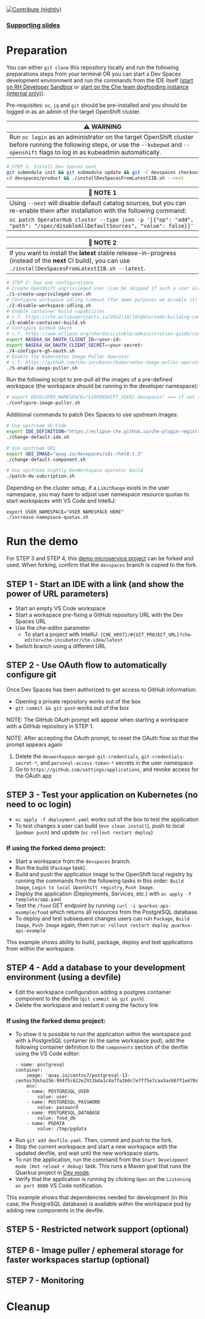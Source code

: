 [![Contribute (nightly)](https://img.shields.io/static/v1?label=nightly%20Che&message=for%20maintainers&logo=eclipseche&color=FDB940&labelColor=525C86)](https://che-dogfooding.apps.che-dev.x6e0.p1.openshiftapps.com/#https://github.com/che-incubator/devspaces-demo)

### [Supporting slides](https://docs.google.com/presentation/d/1PUwPsY8TosHMsQT0iMe6zLD4wrd66U_oot2_oSIM9F0/edit?usp=sharing)

# Preparation

You can either `git clone` this repository locally and run the following preparations steps from your terminal OR you can start a Dev Spaces development environment and run the commands from the IDE itself ([start on RH Developer Sandbox](https://workspaces.openshift.com/#https://github.com/che-incubator/devspaces-demo) or [start on the Che team dogfooding instance (internal only)](https://che-dogfooding.apps.che-dev.x6e0.p1.openshiftapps.com/#https://github.com/che-incubator/devspaces-demo)).

Pre-requisites: `oc`, `jq` and `git` should be pre-installed and you should be logged in as an admin of the target OpenShift cluster.

| :warning: WARNING                                                                                     |
|-------------------------------------------------------------------------------------------------------|
| Run `oc login` as an administrator on the target OpenShift cluster before running the following steps, or use the `--kubepwd` and `--openshift` flags to log in as kubeadmin automatically.|

```bash
# STEP 1: Install Dev Spaces next
git submodule init && git submodule update && git -C devspaces checkout devspaces-3-rhel-8 &&
cd devspaces/product && ./installDevSpacesFromLatestIIB.sh --next
```

| :steam_locomotive: NOTE 1     |
|-------------------------------------------------------------------------------------------------------|
| Using `--next` will disable default catalog sources, but you can re-enable them after installation with the following command:
`oc patch OperatorHub cluster --type json -p '[{"op": "add", "path": "/spec/disableAllDefaultSources", "value": false}]'`|

| :ship: NOTE 2                                                                                        |
|-------------------------------------------------------------------------------------------------------|
| If you want to install the **latest** stable release-in-progress (instead of the **next** CI build), you can use `./installDevSpacesFromLatestIIB.sh --latest`.|

```bash
# STEP 2: Day one configurations
# Create OpenShift unprivileged user (can be skipped if such a user already exist) 
./1-create-unprivileged-user.sh
# Configure workspace idling timeout (for demo purposes we disable it)
./2-disable-workspace-idling.sh
# Enable container build capabilites 
# c.f. https://che.eclipseprojects.io/2022/10/10/@mloriedo-building-container-images.html
./3-enable-container-build.sh
# Configure GitHub OAuth
# c.f. https://www.eclipse.org/che/docs/stable/administration-guide/configuring-oauth-2-for-github/#setting-up-the-github-oauth-app_che
export BASE64_GH_OAUTH_CLIENT_ID=<your-id>
export BASE64_GH_OAUTH_CLIENT_SECRET=<your-secret>
./4-configure-gh-oauth.sh
# Enable the Kubernetes Image Puller Operator
# c.f. https://github.com/che-incubator/kubernetes-image-puller-operator
./5-enable-image-puller.sh
```

Run the following script to pre-pull all the images of a pre-defined workspace (the workspace should be running in the developer namespace):

```bash
# export DEVELOPER_NAMESPACE="${OPENSHIFT_USER}-devspaces" <== if not set 'johndoe-devspaces' is used
./configure-image-puller.sh
```


Additional commands to patch Dev Spaces to use upstream images:

```bash
# Use upstream VS Code
export IDE_DEFINITION="https://eclipse-che.github.io/che-plugin-registry/main/v3/plugins/che-incubator/che-code/insiders/devfile.yaml"
./change-default-ide.sh

# Use upstream UDI
export UDI_IMAGE="quay.io/devspaces/udi-rhel8:3.3"
./change-default-component.sh

# Use upstream nightly DevWorkspace operator build
./patch-dw-subcription.sh
```

Depending on the cluster setup, if a `LimitRange` exists in the user namespace, you may have to adjust user namespace resource quotas to start workspaces with VS Code and IntelliJ:

```
export USER_NAMESPACE="USER NAMESPACE HERE"
./increase-namepsace-quotas.sh
```

# Run the demo

For STEP 3 and STEP 4, this [demo microservice project](https://github.com/dkwon17/quarkus-api-example/tree/devspaces) can be forked and used. When forking, confirm that the `devspaces` branch is copied to the fork.

## STEP 1 - Start an IDE with a link (and show the power of URL parameters)

- Start an empty VS Code workspace
- Start a workspace pre-fixing a GitHub repository URL with the Dev Spaces URL
- Use the che-editor parameter
  - To start a project with IntelliJ: `{CHE_HOST}/#{GIT_PROJECT_URL}?che-editor=che-incubator/che-idea/latest`
- Switch branch using a different URL

## STEP 2 - Use OAuth flow to automatically configure git

Once Dev Spaces has been authorized to get access to GitHub information:

- Opening a private repository works out of the box
- `git commit && git push` works out of the box

NOTE: The GitHub OAuth prompt will appear when starting a workspace with a GitHub repository in STEP 1.

NOTE: After accepting the OAuth prompt, to reset the OAuth flow so that the prompt appears again:

1. Delete the `devworkspace-merged-git-credentials`, `git-credentials-secret-*`, and `personal-access-token-*` secrets in the user namespace
2. Go to `https://github.com/settings/applications`, and revoke access for the OAuth app

## STEP 3 - Test your application on Kubernetes (no need to oc login)

- `oc apply -f deployment.yaml` works out of the box to test the application
- To test changes a user can build (`mvn clean install`), push to local (`podman push`) and update (`oc rollout restart deploy`)  

### If using the forked demo project:
- Start a workspace from the `devspaces` branch.
- Run the build (`Package` task).
- Build and push the application image to the OpenShift local registry by running the commands from the following tasks in this order: `Build Image`, `Login to local OpenShift registry`, `Push Image`.
- Deploy the application (Deployments, Services, etc.) with `oc apply -f template/app.yaml`
- Test the `/food` GET endpoint by running `curl -i quarkus-api-example/food` which returns all resources from the PostgreSQL database.
- To deploy and test subsequent changes users can run `Package`, `Build Image`, `Push Image` again, then run `oc rollout restart deploy quarkus-api-example`

This example shows ability to build, package, deploy and test applications from within the workspace.

## STEP 4 - Add a database to your development environment (using a devfile)
- Edit the workspace configuration adding a postgres container component to the devfile (`git commit && git push`)
- Delete the workspace and restart it using the factory link

### If using the forked demo project:
- To show it is possible to run the application within the workspace pod with a PostgreSQL container (in the same workspace pod), add the following container definition to the `components` section of the devfile using the VS Code editor:
    ```
    - name: postgresql
    container:
        image: 'quay.io/centos7/postgresql-13-centos7@sha256:994f5c622e2913bda1c4a7fa3b0c7e7f75e7caa3ac66ff1ed70ccfe65c40dd75'
        env:
        - name: POSTGRESQL_USER
            value: user
        - name: POSTGRESQL_PASSWORD
            value: password
        - name: POSTGRESQL_DATABASE
            value: food_db
        - name: PGDATA
            value: /tmp/pgdata
    ```
- Run `git add devfile.yaml`. Then, commit and push to the fork.
- Stop the current workspace and start a new workspace with the updated devfile, and wait until the new workspace starts.
- To run the application, run the command from the `Start Development mode (Hot reload + debug)` task. This runs a Maven goal that runs the Quarkus project in [Dev mode](https://quarkus.io/guides/getting-started#development-mode).
- Verify that the application is running by clicking `Open` on the `Listening on port 8080` VS Code notification.

This example shows that dependencies needed for development (in this case, the PostgreSQL database) is available within the workspace pod by adding new components in the devfile.

## STEP 5 - Restricted network support (optional)

## STEP 6 - Image puller / ephemeral storage for faster workspaces startup (optional)

## STEP 7 - Monitoring

# Cleanup

```
```
